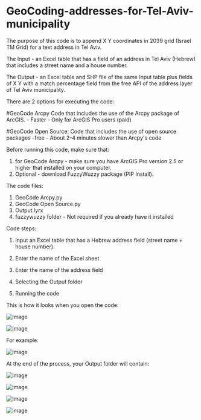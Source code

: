 # GeoCoding-addresses-for-Tel-Aviv-municipality
The purpose of this code is to append X Y coordinates in 2039 grid (Israel TM Grid) for a text address in Tel Aviv.

The Input - an Excel table that has a field of an address in Tel Aviv (Hebrew) that includes a street name and a house number.

The Output - an Excel table and SHP file of the same Input table plus fields of X Y with a match percentage field from the free API of the address layer of Tel Aviv municipality.

There are 2 options for executing the code:

   #GeoCode Arcpy
   Code that includes the use of the Arcpy package of ArcGIS.
     - Faster
     - Only for ArcGIS Pro users (paid)
     
   #GeoCode Open Source:
   Code that includes the use of open source packages
     -free
     - About 2-4 minutes slower than Arcpy's code

Before running this code, make sure that:
1. for GeoCode Arcpy - make sure you have ArcGIS Pro version 2.5 or higher that installed on your computer.
2. Optional - download FuzzyWuzzy package (PIP Install). 

The code files:

1. GeoCode Arcpy.py
2. GeoCode Open Source.py
3. Output.lyrx
4. fuzzywuzzy folder - Not required if you already have it installed

Code steps:

1. Input an Excel table that has a Hebrew address field (street name + house number). 

2. Enter the name of the Excel sheet

3. Enter the name of the address field

5. Selecting the Output folder

7. Running the code


This is how it looks when you open the code:

![image](https://github.com/jonathandell27/GeoCoding-addresses-for-Tel-Aviv-municipality-by-API/assets/59395234/c87d0dfa-d959-4fd5-84dc-8bff8da9d5f5)



![image](https://github.com/jonathandell27/GeoCoding-addresses-for-Tel-Aviv-municipality-by-API/assets/59395234/4a10d6f0-3ed0-4c98-a868-ee9fe4299470)



For example:

![image](https://github.com/jonathandell27/GeoCoding-addresses-for-Tel-Aviv-municipality-by-API/assets/59395234/5bdc072a-524c-418c-8479-7539a2589d33)


At the end of the process, your Output folder will contain:

![image](https://github.com/jonathandell27/GeoCoding-addresses-for-Tel-Aviv-municipality-by-API/assets/59395234/6c1cb0a6-3e64-484e-be06-585e8a009c85)



![image](https://github.com/jonathandell27/GeoCoding-addresses-for-Tel-Aviv-municipality-by-API/assets/59395234/20ba11d2-8c48-4704-9f3a-6acce5f4e0c1)

![image](https://github.com/jonathandell27/GeoCoding-addresses-for-Tel-Aviv-municipality-by-API/assets/59395234/b99880f5-f522-4531-a136-b31ca1dc7b95)

![image](https://github.com/jonathandell27/GeoCoding-addresses-for-Tel-Aviv-municipality-by-API/assets/59395234/c6f0bb80-0f84-443a-b373-02278e9325af)








